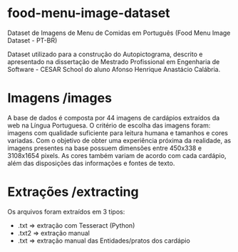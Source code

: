 # food-menu-image-dataset
Dataset de Imagens de Menu de Comidas em Português
(Food Menu Image Dataset - PT-BR)

Dataset utilizado para a construção do Autopictograma, descrito e apresentado na dissertação de Mestrado Profissional em Engenharia de Software - CESAR School do aluno Afonso Henrique Anastácio Calábria.

# Imagens /images
A base de dados é composta por 44 imagens de cardápios extraídos da web na Língua Portuguesa. O critério de escolha das imagens foram: imagens com qualidade suficiente para leitura humana e tamanhos e cores variadas. Com o objetivo de obter uma experiência próxima da realidade, as imagens presentes na base possuem dimensões entre 450x338 e 3108x1654 pixels. As cores também variam de acordo com cada cardápio, além das disposições das informações e fontes de texto.

# Extrações /extracting
Os arquivos foram extraídos em 3 tipos:

- <image-filename>.txt => extração com Tesseract (Python)
- <image-filename>.txt2 => extração manual
- <image-filename>.txt => extração manual das Entidades/pratos dos cardápio